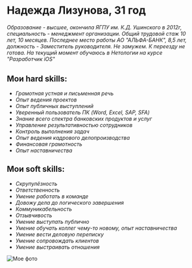 # Надежда Лизунова, 31 год

###### Образование - высшее, окончила ЯГПУ им. К.Д. Ушинского в 2012г, специальность - менеджмент организации. Общий трудовой стаж 10 лет, 10 месяцев. Последнее место работы АО "АЛЬФА-БАНК", 8,5 лет, должность - Заместитель руководителя. Не замужем. К переезду не готова. На текущий момент обучаюсь в Нетологии на курсе "Разработчик iOS"

## Мои hard skills:
- _Грамотная устная и письменная речь_
- _Опыт ведения проектов_
- _Опыт публичных выступлений_
- _Уверенный пользователь ПК (Word, Excel, SAP, SFA)_
- _Знание всего спектра банковских продуктов и услуг_
- _Управление результативностью сотрудников_
- _Контроль выполнения задач_
- _Опыт ведения кадрового делопроизводства_
- _Финансовая грамотность_
- _Опыт наставничества_

## Мои soft skills:
- _Скрупулёзность_
- _Ответственность_
- _Умение работать в команде_
- _Довожу дела до логического завершения_
- _Коммуникабельность_
- _Отзывчивость_
- _Умение выступать публично_
- _Умение обучать коллег чему-то новому, опыт наставничества_
- _Умение вести деловую переписку_
- _Умение сопровождать клиентов_
- _Умение выстраивать отношения_

![Мое фото](/Users/pandeeva/Documents/CourceWork/img/1.jpg)


